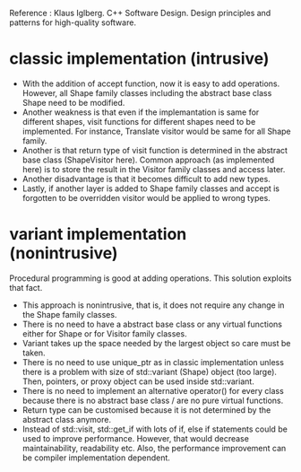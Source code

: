 Reference : Klaus Iglberg. C++ Software Design. Design principles and patterns for high-quality software.
# classic implementation (intrusive)
* With the addition of accept function, now it is easy to add operations. However, all Shape family classes including the abstract base class Shape need to be modified.
* Another weakness is that even if the implemantation is same for different shapes, visit functions for different shapes need to be implemented. For instance, Translate visitor would be same for all Shape family.
* Another is that return type of visit function is determined in the abstract base class (ShapeVisitor here). Common approach (as implemented here) is to store the result in the Visitor family classes and access later.
* Another disadvantage is that it becomes difficult to add new types.
* Lastly, if another layer is added to Shape family classes and accept is forgotten to be overridden visitor would be applied to wrong types.
# variant implementation (nonintrusive)
Procedural programming is good at adding operations. This solution exploits that fact.
* This approach is nonintrusive, that is, it does not require any change in the Shape family classes.
* There is no need to have a abstract base class or any virtual functions either for Shape or for Visitor family classes.
* Variant takes up the space needed by the largest object so care must be taken.
* There is no need to use unique_ptr as in classic implementation unless there is a problem with size of std::variant (Shape) object (too large). Then, pointers, or proxy object can be used inside std::variant.
* There is no need to implement an alternative operator() for every class because there is no abstract base class / are no pure virtual functions.
* Return type can be customised because it is not determined by the abstract class anymore. 
* Instead of std::visit, std::get_if with lots of if, else if statements could be used to improve performance. However, that would decrease maintainability, readability etc. Also, the performance improvement can be compiler implementation dependent.
